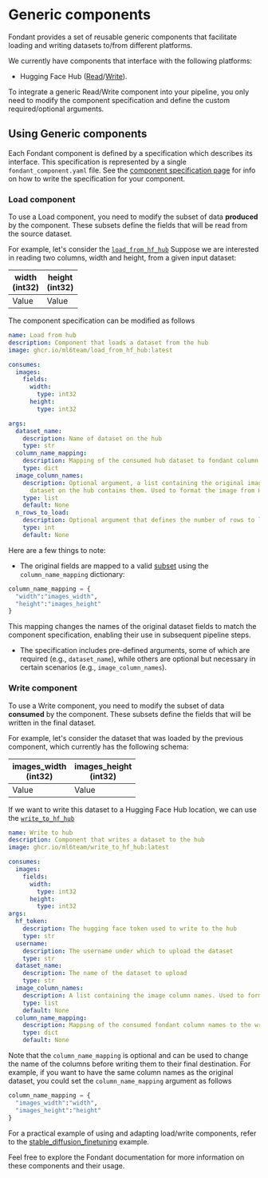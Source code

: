 # Generic components

Fondant provides a set of reusable generic components that facilitate loading and writing
datasets to/from different platforms.

We currently have components that interface with the following platforms:
* Hugging Face Hub ([Read](https://github.com/ml6team/fondant/tree/main/components/load_from_hf_hub)/[Write](https://github.com/ml6team/fondant/tree/main/components/write_to_hf_hub)). 


To integrate a generic Read/Write component into your pipeline, you only need to modify the
component specification and define the custom required/optional arguments.

## Using Generic components

Each Fondant component is defined by a specification which describes its interface. This 
specification is represented by a single `fondant_component.yaml` file. See the [component 
specification page](component_spec) for info on how to write the specification for your component.


### Load component 
To use a Load component, you need to modify the subset of data **produced** by the component. 
These subsets define the fields that will be read from the source dataset.

For example, let's consider the [`load_from_hf_hub`]((https://github.com/ml6team/fondant/tree/main/components/load_from_hf_hub/fondant_component.yaml)) 
Suppose we are interested in reading two columns, width and height, from a given input dataset:

| width<br/>(int32) | height<br/>(int32) |
|-------------------|--------------------|
| Value             | Value              |

The component specification can be modified as follows

```yaml
name: Load from hub
description: Component that loads a dataset from the hub
image: ghcr.io/ml6team/load_from_hf_hub:latest

consumes:
  images:  
    fields:
      width:
        type: int32
      height:
        type: int32

args:
  dataset_name:
    description: Name of dataset on the hub
    type: str
  column_name_mapping:
    description: Mapping of the consumed hub dataset to fondant column names
    type: dict
  image_column_names:
    description: Optional argument, a list containing the original image column names in case the
      dataset on the hub contains them. Used to format the image from HF hub format to a byte string.
    type: list
    default: None
  n_rows_to_load:
    description: Optional argument that defines the number of rows to load. Useful for testing pipeline runs on a small scale
    type: int
    default: None

```

Here are a few things to note:
* The original fields are mapped to a valid
[subset](https://github.com/ml6team/fondant/blob/main/docs/component_spec.md#:~:text=additionalSubsets%3A%20true-,Subsets,-A%20component%20consumes) using the `column_name_mapping` dictionary:

```python
column_name_mapping = {
  "width":"images_width",
  "height":"images_height"
}
```
This mapping changes the names of the original dataset fields to match the component specification,
enabling their use in subsequent pipeline steps.

* The specification includes pre-defined arguments, some of which are required (e.g., `dataset_name`),
while others are optional but necessary in certain scenarios (e.g., `image_column_names`).


### Write component  
To use a Write component, you need to modify the subset of data **consumed** by the component. 
These subsets define the fields that will be written in the final dataset.

For example, let's consider the dataset that was loaded by the previous component, which currently has the following schema:

| images_width<br/>(int32) | images_height<br/>(int32) |
|--------------------------|---------------------------|
| Value                    | Value                     |

If we want to write this dataset to a Hugging Face Hub location, we can use the [`write_to_hf_hub`]((https://github.com/ml6team/fondant/tree/main/components/write_to_hf_hub/fondant_component.yaml)) 

```yaml
name: Write to hub
description: Component that writes a dataset to the hub
image: ghcr.io/ml6team/write_to_hf_hub:latest

consumes:
  images:  
    fields:
      width:
        type: int32
      height:
        type: int32
args:
  hf_token:
    description: The hugging face token used to write to the hub
    type: str
  username:
    description: The username under which to upload the dataset
    type: str
  dataset_name:
    description: The name of the dataset to upload
    type: str
  image_column_names:
    description: A list containing the image column names. Used to format to image to HF hub format
    type: list
    default: None
  column_name_mapping:
    description: Mapping of the consumed fondant column names to the written hub column names
    type: dict
    default: None
```

Note that the `column_name_mapping` is optional and can be used to change the name of the columns
before writing them to their final destination. For example, if you want to have the same column names as
the original dataset, you could set the `column_name_mapping` argument as follows

```python
column_name_mapping = {
  "images_width":"width",
  "images_height":"height"
}
```

For a practical example of using and adapting load/write components, refer to the 
[stable_diffusion_finetuning](https://github.com/ml6team/fondant/blob/main/examples/pipelines/finetune_stable_diffusion/pipeline.py) example.

Feel free to explore the Fondant documentation for more information on these components and their usage.